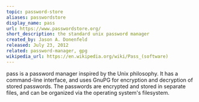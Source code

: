 ```yaml
---
topic: password-store
aliases: passwordstore
display_name: pass
url: https://www.passwordstore.org/
short_description: the standard unix password manager
created_by: Jason A. Donenfeld
released: July 23, 2012
related: password-manager, gpg
wikipedia_url: https://en.wikipedia.org/wiki/Pass_(software)
---
```


pass is a password manager inspired by the Unix philosophy. It has a command-line interface, and uses GnuPG for encryption and decryption of stored passwords. The passwords are encrypted and stored in separate files, and can be organized via the operating system's filesystem.
